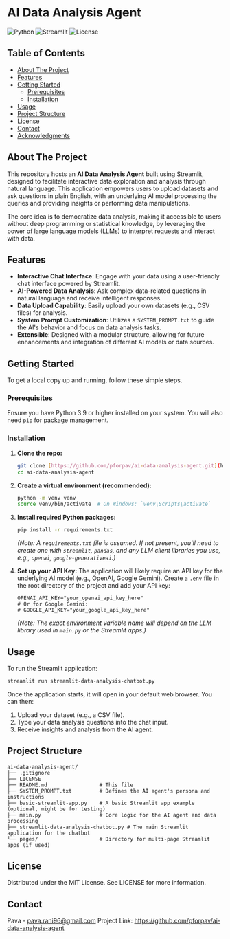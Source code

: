 # AI Data Analysis Agent

![Python](https://img.shields.io/badge/Python-3.9%2B-blue?style=for-the-badge&logo=python)
![Streamlit](https://img.shields.io/badge/Streamlit-App-FF4B4B?style=for-the-badge&logo=streamlit)
![License](https://img.shields.io/badge/License-MIT-yellow.svg?style=for-the-badge)

## Table of Contents

* [About The Project](#about-the-project)
* [Features](#features)
* [Getting Started](#getting-started)
    * [Prerequisites](#prerequisites)
    * [Installation](#installation)
* [Usage](#usage)
* [Project Structure](#project-structure)
* [License](#license)
* [Contact](#contact)
* [Acknowledgments](#acknowledgments)

## About The Project

This repository hosts an **AI Data Analysis Agent** built using Streamlit, designed to facilitate interactive data exploration and analysis through natural language. This application empowers users to upload datasets and ask questions in plain English, with an underlying AI model processing the queries and providing insights or performing data manipulations.

The core idea is to democratize data analysis, making it accessible to users without deep programming or statistical knowledge, by leveraging the power of large language models (LLMs) to interpret requests and interact with data.

## Features

* **Interactive Chat Interface**: Engage with your data using a user-friendly chat interface powered by Streamlit.
* **AI-Powered Data Analysis**: Ask complex data-related questions in natural language and receive intelligent responses.
* **Data Upload Capability**: Easily upload your own datasets (e.g., CSV files) for analysis.
* **System Prompt Customization**: Utilizes a `SYSTEM_PROMPT.txt` to guide the AI's behavior and focus on data analysis tasks.
* **Extensible**: Designed with a modular structure, allowing for future enhancements and integration of different AI models or data sources.

## Getting Started

To get a local copy up and running, follow these simple steps.

### Prerequisites

Ensure you have Python 3.9 or higher installed on your system. You will also need `pip` for package management.

### Installation

1.  **Clone the repo:**
    ```bash
    git clone [https://github.com/pforpav/ai-data-analysis-agent.git](https://github.com/pforpav/ai-data-analysis-agent.git)
    cd ai-data-analysis-agent
    ```

2.  **Create a virtual environment (recommended):**
    ```bash
    python -m venv venv
    source venv/bin/activate  # On Windows: `venv\Scripts\activate`
    ```

3.  **Install required Python packages:**
    ```bash
    pip install -r requirements.txt
    ```
    *(Note: A `requirements.txt` file is assumed. If not present, you'll need to create one with `streamlit`, `pandas`, and any LLM client libraries you use, e.g., `openai`, `google-generativeai`.)*

4.  **Set up your API Key:**
    The application will likely require an API key for the underlying AI model (e.g., OpenAI, Google Gemini).
    Create a `.env` file in the root directory of the project and add your API key:
    ```
    OPENAI_API_KEY="your_openai_api_key_here"
    # Or for Google Gemini:
    # GOOGLE_API_KEY="your_google_api_key_here"
    ```
    *(Note: The exact environment variable name will depend on the LLM library used in `main.py` or the Streamlit apps.)*

## Usage

To run the Streamlit application:

```bash
streamlit run streamlit-data-analysis-chatbot.py
```

Once the application starts, it will open in your default web browser. You can then:

1. Upload your dataset (e.g., a CSV file).
2. Type your data analysis questions into the chat input.
3. Receive insights and analysis from the AI agent.

## Project Structure
```
ai-data-analysis-agent/
├── .gitignore
├── LICENSE
├── README.md                 # This file
├── SYSTEM_PROMPT.txt         # Defines the AI agent's persona and instructions
├── basic-streamlit-app.py    # A basic Streamlit app example (optional, might be for testing)
├── main.py                   # Core logic for the AI agent and data processing
├── streamlit-data-analysis-chatbot.py # The main Streamlit application for the chatbot
└── pages/                    # Directory for multi-page Streamlit apps (if used)
```

## License
Distributed under the MIT License. See LICENSE for more information.

## Contact
Pava - pava.rani96@gmail.com
Project Link: https://github.com/pforpav/ai-data-analysis-agent
